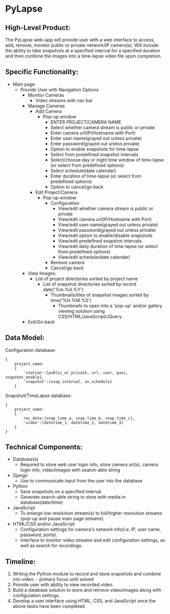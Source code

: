 # PyLapse

## High-Level Product:
The PyLapse web-app will provide user with a web interface to access, add,
remove, monitor public or private network/IP camera(s). Will include the
ability to take snapshots at a specified interval for a specified duration
and then combine the images into a time-lapse video file upon completion.

## Specific Functionality:
+ Main page
  * Provide User with Navigation Options
    * Monitor Cameras
      * Video streams with nav bar
    * Manage Cameras
      * Add Camera
        * Pop-up window
          * ENTER PROJECT/CAMERA NAME
          * Select whether camera stream is public or private
          * Enter camera url(IP/Hostname with Port)
          * Enter user-name(grayed out unless private)
          * Enter password(grayed out unless private)
          * Option to enable snapshots for time-lapse
          * Select from predefined snapshot intervals
          * Select/choose day or night time window of time-lapse (or select from predefined options)
          * Select schedule(date calendar)
          * Enter duration of time-lapse (or select from predefined options)
          * Option to cancel/go back
      * Edit Project/Camera
        * Pop-up window
          * Configuration
            * View/edit whether camera stream is public or private
            * View/edit camera url(IP/Hostname with Port)
            * View/edit user-name(grayed out unless private)
            * View/edit password(grayed out unless private)
            * View/edit option to enable/disable snapshots
            * View/edit predefined snapshot intervals
            * View/edit daily duration of time-lapse (or select from predefined options)
            * View/edit schedule(date calendar)
          * Remove camera
          * Cancel/go back
    * View Images:
      * List of project directories sorted by project name
        * List of snapshot directories sorted by record date('%m.%d.%Y')
          * Thumbnails/tiles of snapshot images sorted by time('%H.%M.%S')
            * Thumbnails to open into a 'pop-up' and/or gallery viewing solution using CSS/HTML/JavaScript/JQuery
    * Exit/Go back

## Data Model:
Configuration database:
```
{
    project_name:
    {
        'station':[public_or_private, url, user, pass, snapshot_enable],
        'snapshot':[snap_interval, on_schedule]
    }
```
Snapshot/TimeLapse database:
```
{
    project_name:
    {
        rec_date:[snap_time_a, snap_time_b, snap_time_c],
        'video':[datetime_1, datetime_2, datetime_3]
    }
}
```


## Technical Components:
+ Database(s)
  * Required to store web user login info, store camera url(s), camera login info, video/images with search-able string
+ Django
  * Use to communicate input from the user into the database
+ Python
  * Save snapshots on a specified interval
  * Generate search-able string to store with media in database(date/time)
+ JavaScript
  * To enlarge low resolution stream(s) to full/higher resolution streams (pop-up and pause main page streams)
+ HTML/CSS and/or JavaScript
  * Configuration settings for camera's network info(i.e. IP, user name, password, ports).
  * Interface to monitor video streams and edit configuration settings, as well as search for recordings.

## Timeline:
1. Writing the Python module to record and store snapshots and combine into video. - primary focus until solved
1. Provide user with ability to view recorded video.
1. Build a database solution to store and retrieve video/images along with configuration settings.
1. Develop a user interface using HTML, CSS, and JavaScript once the above tasks have been completed.
